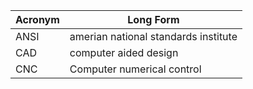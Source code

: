Acronym | Long Form
---------|-----------------------------
ANSI     | amerian national standards institute 
CAD      | computer aided design  
CNC      | Computer numerical control 
